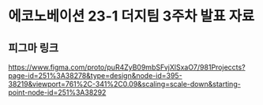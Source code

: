 # 에코노베이션 23-1 더지팀 3주차 발표 자료

## 피그마 링크

https://www.figma.com/proto/puR4ZyB09mbSFvjXlSxaO7/981Projeccts?page-id=251%3A38278&type=design&node-id=395-38219&viewport=761%2C-341%2C0.09&scaling=scale-down&starting-point-node-id=251%3A38292
